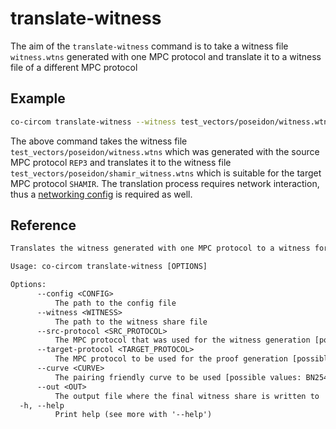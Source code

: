 # translate-witness

The aim of the `translate-witness` command is to take a witness file `witness.wtns` generated with one MPC protocol and translate it to a witness file of a different MPC protocol

## Example

```bash
co-circom translate-witness --witness test_vectors/poseidon/witness.wtns --src-protocol REP3 --target-protocol SHAMIR --curve BN254 --config configs/party1.toml --out test_vectors/poseidon/shamir_witness.wtns
```

The above command takes the witness file `test_vectors/poseidon/witness.wtns` which was generated with the source MPC protocol `REP3` and translates it to the witness file `test_vectors/poseidon/shamir_witness.wtns` which is suitable for the target MPC protocol `SHAMIR`. The translation process requires network interaction, thus a [networking config](./config.md) is required as well.

## Reference

```txt
Translates the witness generated with one MPC protocol to a witness for a different one

Usage: co-circom translate-witness [OPTIONS]

Options:
      --config <CONFIG>
          The path to the config file
      --witness <WITNESS>
          The path to the witness share file
      --src-protocol <SRC_PROTOCOL>
          The MPC protocol that was used for the witness generation [possible values: REP3, SHAMIR]
      --target-protocol <TARGET_PROTOCOL>
          The MPC protocol to be used for the proof generation [possible values: REP3, SHAMIR]
      --curve <CURVE>
          The pairing friendly curve to be used [possible values: BN254, BLS12-381]
      --out <OUT>
          The output file where the final witness share is written to
  -h, --help
          Print help (see more with '--help')
```
